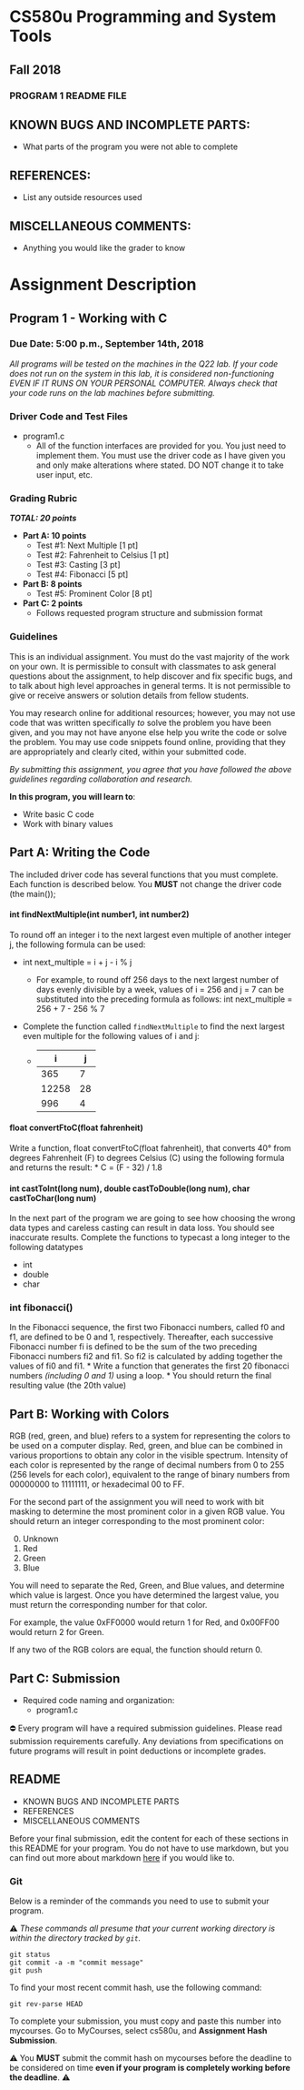 # CS580u Programming and System Tools
## Fall 2018
### PROGRAM 1 README FILE

## KNOWN BUGS AND INCOMPLETE PARTS:
- What parts of the program you were not able to complete

## REFERENCES:
- List any outside resources used

## MISCELLANEOUS COMMENTS:
- Anything you would like the grader to know

# Assignment Description
## Program 1 - Working with C
### Due Date: 5:00 p.m., September 14th, 2018

*All programs will be tested on the machines in the Q22 lab. If your code does not run on the system in this lab, it is considered non-functioning EVEN IF IT RUNS ON YOUR PERSONAL COMPUTER. Always check that your code runs on the lab machines before submitting.*

### Driver Code and Test Files

* program1.c
    * All of the function interfaces are provided for you. You just need to implement them. You must use the driver code as I have given you and only make alterations where stated. DO NOT change it to take user input, etc.

### Grading Rubric

**_TOTAL: 20 points_**
* **Part A: 10 points**
    * Test #1: Next Multiple [1 pt]
    * Test #2: Fahrenheit to Celsius [1 pt]
    * Test #3: Casting [3 pt]
    * Test #4: Fibonacci [5 pt]
* **Part B: 8 points**
    * Test #5: Prominent Color [8 pt]
* **Part C: 2 points**
    * Follows requested program structure and submission format

### Guidelines

This is an individual assignment. You must do the vast majority of the work on your own. It is permissible to consult with classmates to ask general questions about the assignment, to help discover and fix specific bugs, and to talk about high level approaches in general terms. It is not permissible to give or receive answers or solution details from fellow students.

You may research online for additional resources; however, you may not use code that was written specifically *to* solve the problem you have been given, and you may not have anyone else help you write the code or solve the problem. You may use code snippets found online, providing that they are appropriately and clearly cited, within your submitted code.

*By submitting this assignment, you agree that you have followed the above guidelines regarding collaboration and research.*

__In this program, you will learn to__:

* Write basic C code
* Work with binary values

## Part A: Writing the Code

The included driver code has several functions that you must complete. Each function is described below. You __MUST__ not change the driver code (the main());

#### int findNextMultiple(int number1, int number2)
To round off an integer i to the next largest even multiple of another integer j, the following formula can be used:
* int next_multiple = i + j - i % j
    * For example, to round off 256 days to the next largest number of days evenly divisible by a week, values of i = 256 and j = 7 can be substituted into the preceding formula as follows:
    int next_multiple = 256 + 7 - 256 % 7

* Complete the function called `findNextMultiple` to find the next largest even multiple for the following values of i and j:
    *   |i|j|
        |--|--|
        |365|7|
        |12258|28|
        |996|4|

#### float convertFtoC(float fahrenheit)
Write a function, float convertFtoC(float fahrenheit), that converts 40° from degrees Fahrenheit (F) to degrees Celsius (C) using the following formula and returns the result:
    * C = (F - 32) / 1.8

#### int castToInt(long num), double castToDouble(long num), char castToChar(long num)
In the next part of the program we are going to see how choosing the wrong data types and careless casting can result in data loss. You should see inaccurate results. Complete the functions to typecast a long integer to the following datatypes
* int
* double
* char

### int fibonacci()
In the Fibonacci sequence, the first two Fibonacci numbers, called f0 and f1, are defined to be 0 and 1, respectively. Thereafter, each successive Fibonacci number fi is defined to be the sum of the two preceding Fibonacci numbers fi2 and fi1. So fi2 is calculated by adding together the values of fi0 and fi1.
     * Write a function that generates the first 20 fibonacci numbers _(including 0 and 1)_ using a loop.
     * You should return the final resulting value (the 20th value)

## Part B: Working with Colors

RGB (red, green, and blue) refers to a system for representing the colors to be used on a computer display. Red, green, and blue can be combined in various proportions to obtain any color in the visible spectrum. Intensity of each color is represented by the range of decimal numbers from 0 to 255 (256 levels for each color), equivalent to the range of binary numbers from 00000000 to 11111111, or hexadecimal 00 to FF.

For the second part of the assignment you will need to work with bit masking to determine the most prominent color in a given RGB value. You should return an integer corresponding to the most prominent color:

0. Unknown
1. Red
2. Green
3. Blue

You will need to separate the Red, Green, and Blue values, and determine which value is largest. Once you have determined the largest value, you must return the corresponding number for that color.

For example, the value 0xFF0000 would return 1 for Red, and 0x00FF00 would return 2 for Green.

If any two of the RGB colors are equal, the function should return 0.

## Part C: Submission
* Required code naming and organization:
    * program1.c

:no_entry: Every program will have a required submission guidelines. Please read submission requirements carefully. Any deviations from specifications on future programs will result in point deductions or incomplete grades.

## README

* KNOWN BUGS AND INCOMPLETE PARTS
* REFERENCES
* MISCELLANEOUS COMMENTS

Before your final submission, edit the content for each of these sections in this README for your program. You do not have to use markdown, but you can find out more about markdown [here](https://guides.github.com/features/mastering-markdown/) if you would like to.

### Git

Below is a reminder of the commands you need to use to submit your program.

:warning: *These commands all presume that your current working directory is within the directory tracked by `git`.*

```shell
git status
git commit -a -m "commit message"
git push
```

To find your most recent commit hash, use the following command:

```shell
git rev-parse HEAD
```    

To complete your submission, you must copy and paste this number into mycourses. Go to MyCourses, select cs580u, and **Assignment Hash Submission**.

:warning: You __MUST__ submit the commit hash on mycourses before the deadline to be considered on time **even if your program is completely working before the deadline**. :warning:
